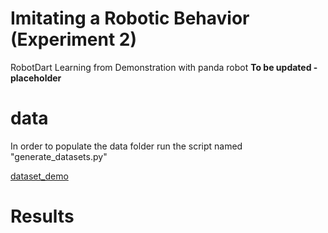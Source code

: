 # Imitating a Robotic Behavior (Experiment 2)
RobotDart Learning from Demonstration with panda robot
**To be updated - placeholder**



# data
In order to populate the data folder run the script named "generate_datasets.py"

[dataset_demo](https://user-images.githubusercontent.com/50770773/213149257-9486019a-f5a5-4c08-a0c8-d319d5d7dc89.mp4)
# Results




